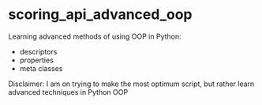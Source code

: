 # scoring_api_advanced_oop

Learning advanced methods of using OOP in Python:
- descriptors 
- properties 
- meta classes


Disclaimer:
I am on trying to make the most optimum script, but rather learn advanced techniques in Python OOP